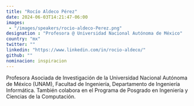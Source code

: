 ```yaml
---
title: "Rocío Aldeco Pérez"
date: 2024-06-03T14:21:47-06:00
images: 
 - "/images/speakers/rocio-aldeco-Perez.png"
designation : "Profesora @ Universidad Nacional Autónoma de México"
country: "mx"
twitter: ""
linkedin: "https://www.linkedin.com/in/rocio-aldeco/"
github: ""
nominacion: inspiracion
---
```


Profesora Asociada de Investigación de la Universidad Nacional Autónoma de México (UNAM), Facultad de Ingeniería, Departamento de Ingeniería Informática. También colabora en el Programa de Posgrado en Ingeniería y Ciencias de la Computación.

